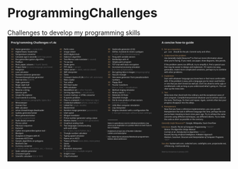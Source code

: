 # ProgrammingChallenges
Challenges to develop my programming skills
![alt text](https://github.com/Krystyna-Szybalska/ProgrammingChallenges/blob/main/Programming%20Challenges.png?raw=true)
